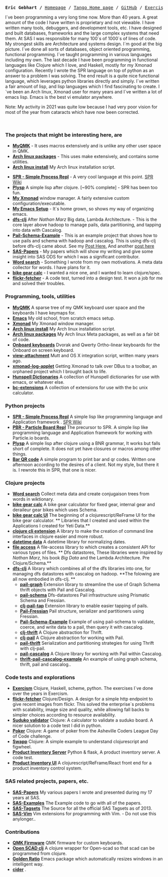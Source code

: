 <p><pre align="center">
<strong>Eric Gebhart /</strong> <a href="https://www.ericgebhart.com">Homepage</a> / <a href="https://tangobreath.com">Tango Home page</a> / <a href="https://github.com/ericgebhart">GitHub</a> / <a href="https://exercism.org/profiles/EricGebhart">Exercism</a> / <a href="https://short-edition.com/fr/auteur/ericag">Short Edition</a>
</pre></p>


I´ve been programming a very long time now. More than 40 years. 
A great amount of the code I have written is proprietary and not viewable.
I have written many tools, debuggers, and development tools, etc.
I have designed and built databases, frameworks and the large complex systems 
that need them. At SAS I was responsible for many 100´s of 1000´s of lines of code.
My strongest skills are Architecture and systems design. I´m good at the big picture.
I´ve done all sorts of databases, object oriented programming, functional programming.
I´ve taught programming in various languages including my own.
The last decade I have been programming in functional languages like Clojure
which I love, and Haskell, mostly for my Xmonad configuration.
Recently I wrote the SPR language on top of python as an answer to a problem
I was solving. The end result is a quite nice functional language, which leverages
python libraries directly and simply.
I´ve written a fair amount of lisp, and lisp languages which I find fascinating
to create. I´ve been an Arch linux, Xmonad user for many years and I´ve written
a lot of emacs lisp. Emacs is the best vi emulator anywhere.

Note: My activity in 2021 was quite low because I had very poor vision for most of the year from cataracts which have now been corrected.

<br/>

### The projects that might be interesting here, are 
 * **[MyQMK](https://github.com/EricGebhart/MyQMK/tree/Main/users/ericgebhart)** - It uses macros extensively and is unlike any other user space in QMK.
 * **[Arch linux packages](https://github.com/EricGebhart/arch-pkgs/)** - This uses make extensively, and contains some utilities. 
 * **[Arch linux install](https://github.com/EricGebhart/Arch-Setup/)** My Arch linux installation script. 
- **[SPR - Simple Process Repl](https://github.com/EricGebhart/simple-process-repl)** - A very cool language at this point. [SPR Wiki](https://github.com/EricGebhart/Simple_Process_REPL/wiki)
- **[Plysp](https://github.com/EricGebhart/plysp)** A simple lisp after clojure. [~90% complete] - SPR has been too fun.
- **[My Xmonad](https://github.com/EricGebhart/xmonad-setup/)** window manager. A fairly extensive custom configuration/executable.
- **[My Emacs Setup](https://github.com/EricGebhart/emacs-setup/)** - It´s home grown, so shows my way of organizing emacs.
- **[dfs-clj](https://github.com/EricGebhart/dfs-clj/)** After _Nathan Marz_ Big data, Lambda Architecture. - This is the core layer above hadoop to manage pails, data partitioning, and tapping into data with Cascalog. 
- **[Pail-Schema-Example](https://github.com/EricGebhart/Schema-Example/)** - This is an example project that shows how to use pails and schema with hadoop and cascalog. This is using dfs-clj before dfs-clj came about. See my [Post Here.](https://www.ericgebhart.com/blog/clojure/2014-03-06-Using-prismatic-schema-with-fressian-pail-and-cascalog/) And another [post here](https://www.ericgebhart.com/blog/clojure/2014-01-23-Using-pail-with-a-graph-schema/)
- **[SAS-Papers](https://github.com/EricGebhart/SAS-Papers)** - My papers which will show my writing and give some insight into SAS ODS for which I was a significant contributor.
- **[Word search](https://github.com/EricGebhart/word-search/)** - Something I wrote from my own motivations. A meta data collector for words. I have plans for it.
- **[bike gear calc](https://github.com/EricGebhart/bike-gear-calc/)** - I wanted a nice one, and I wanted to learn clojure/spec.
- **[flickr-fetcher](https://github.com/EricGebhart/flickr-fetcher)** - A code test, turned into a design test. It won a job for me and solved their troubles.

### Programming, tools, utilities

- **[MyQMK](https://github.com/EricGebhart/MyQMK/tree/Main/users/ericgebhart)** A sparse tree of my QMK keyboard user space and the keyboards I have keymaps for.
- **[Emacs](https://github.com/EricGebhart/emacs-setup/)** My old school, from scratch emacs setup. 
- **[Xmonad](https://github.com/EricGebhart/xmonad-setup/)** My Xmonad window manager. 
- **[Arch linux install](https://github.com/EricGebhart/Arch-Setup/)** My Arch linux installation script. 
- **[Arch linux packages](https://github.com/EricGebhart/arch-pkgs/)** My Arch linux Meta packages, as well as a fair bit of code. 
- **[Onboard keyboards](https://github.com/EricGebhart/onboard-keyboards/)** Dvorak and Qwerty Ortho-linear keyboards for the Onboard on screen keyboard. 
- **[view-attachment](https://github.com/EricGebhart/view-attachment/)** Mutt and OS X integration script, written many years ago. 
- **[xmonad-log-applet](https://github.com/EricGebhart/xmonad-log-applet/)** Getting Xmonad to talk over DBus to a toolbar, an orphaned project which I brought back to life. 
- **[Hunspell Dictionaries](https://github.com/EricGebhart/hunspell-dictionaries/)** A collection of Hunspell dictionaries for use with emacs, or whatever else. 
- **[bc-extensions](https://github.com/EricGebhart/bc-extensions/)** A collection of extensions for use with the bc unix calculator.

### Python projects
- **[SPR - Simple Process Repl](https://github.com/EricGebhart/simple-process-repl)** A simple lisp like programming language and Application framework . 
    [SPR Wiki](https://github.com/EricGebhart/Simple_Process_REPL/wiki)
- **[PBR - Particle Board Repl](https://github.com/EricGebhart/particle-board-repl)** The precursor to SPR. A simple lisp like programming language and Application framework for working with Particle.io boards. 
- **[Plysp](https://github.com/EricGebhart/plysp)** A simple lisp after clojure using a BNR grammar, It works but falls short of complete. It does not yet have closures or macros among other things.  
- **[Bar QR code](https://github.com/EricGebhart/barqrcode)** A simple program to print bar and qr codes. Written one afternoon according to the desires of a client. Not my style,
but there it is. I rewrote this in SPR, that one is nicer.

### Clojure projects
- **[Word search](https://github.com/EricGebhart/word-search/)** Collect meta data and create conjugaison trees from words in wiktionary.
- **[bike gear calc](https://github.com/EricGebhart/bike-gear-calc/)** A bike gear calculator for fixed gear, internal gear and deraileur gear bikes which uses Schema.
- **[bike gear calc UI](https://github.com/EricGebhart/bgc-ui/)** The beginning of a clojurescript/ReFrame UI for the bike gear calculator.
** Libraries that I created and used within the Applications I created for Yeti Data.**
- **[clojure cli extension](https://github.com/EricGebhart/clj-cli-ext/)** A library to make the creation of command line interfaces in clojure easier and more robust.
- **[datetime data](https://github.com/EricGebhart/datetime-data/)** A datetime library for normalizing dates.
- **[file access](https://github.com/EricGebhart/file-access/)** A file-access library to which creates a consistent API for various types of files. 
** Dfs datastores, These libraries were inspired by _Nathan Marz_, his book _Big Data_ and the Lambda Architecture. Pre Clojure/Schema.**
- **[dfs-clj](https://github.com/EricGebhart/dfs-clj/)** A library which combines all of the dfs libraries into one, for managing dfs datastores with cascalog on hadoop.
  **The folowing are all now embodied in dfs-clj. **
  - **[pail-graph](https://github.com/EricGebhart/pail-graph/)** Extension library to streamline the use of Graph Schema thrift objects with Pail and Cascalog.
  - **[pail-schema](https://github.com/EricGebhart/pail-schema/)** Dfs-datastores Pail infrastructure using Prismatic Schema and Fressian.
  - **[clj-pail-tap](https://github.com/EricGebhart/clj-pail-tap/)** Extension library to enable easier tapping of pails.
  - **[Pail-Fressian](https://github.com/EricGebhart/Pail-Fressian/)** Pail structure, serializer and partitioners using Fressian.
  - **[Pail-Schema-Example](https://github.com/EricGebhart/Schema-Example/)** Example of using pail-schema to validate, coerce, and write data to a pail, then query it with cascalog.
  - **[clj-thrift](https://github.com/EricGebhart/clj-thrift/)** A Clojure abstraction for Thrift.
  - **[clj-pail](https://github.com/EricGebhart/clj-pail/)** A Clojure abstraction for working with Pail.
  - **[pail-thrift](https://github.com/EricGebhart/pail-thrift/)** Serialization and partitioning strategies for using Thrift with clj-pail.
  - **[pail-cascalog](https://github.com/EricGebhart/pail-thrift/)** A Clojure library for working with Pail within Cascalog.
  - **[thrift-pail-cascalog-example](https://github.com/EricGebhart/thrift-pail-cascalog-example/)** An example of using graph schema, thrift, pail and cascalog..

### Code tests and explorations

- **[Exercism](https://exercism.org/profiles/EricGebhart)** Clojure, Haskell, scheme, python. The exercises I´ve done over the years in Exercism. 
- **[flickr-fetcher](https://github.com/EricGebhart/flickr-fetcher)** Clojure/Design. A design for a simple http endpoint to give recent images from flickr. This solved the enterprise´s problems with scalability, image size and quality, while allowing fall backs to simpler choices according to resource availability. 
- **[Suduko validator](https://github.com/EricGebhart/suduko-validator/)** Clojure: A calculator to validate a suduko board. A nicer solution to a code test I did in python. 
- **[Poker](https://github.com/EricGebhart/poker/)** Clojure: A game of poker from the Asheville Coders League Day of Code challenge.  
- **[Swapp](https://github.com/EricGebhart/swapp/)** Clojure: A simple example to understand clojurescript and figwheel.  
- **[Product Inventory Server](https://github.com/EricGebhart/product-inventory/)** Python & flask, A product inventory server.  A code test.
- **[Product Inventory UI](https://github.com/EricGebhart/https://github.com/EricGebhart/prod-inv-ui/)** A clojurescript/ReFrame/React front end for a product inventory control system.

### SAS related projects, papers, etc.

- **[SAS-Papers](https://github.com/EricGebhart/SAS-Papers)** My various papers I wrote and presented during my 17 years at SAS. 
- **[SAS-Examples](https://github.com/EricGebhart/SAS-Examples)** The Example code to go with all of the papers. 
- **[SAS-Tagsets](https://github.com/EricGebhart/SAS-Tagsets)** The Source for all the official SAS Tagsets as of 2013. 
- **[SAS-Vim](https://github.com/EricGebhart/SAS-Vim/)** Vim extensions for programming with Vim. - Do not use this anylonger.. 

### Contributions
- **[QMK Firmware](https://github.com/EricGebhart/qmk_firmware/)** QMK firmware for custom keyboards.
- **[Open SCAD clj](https://github.com/EricGebhart/clj-scad/)** A clojure wrapper for Open-scad so that scad can be programmed from clojure.
- **[Golden Ratio](https://github.com/EricGebhart/golden-ratio.el)** Emacs package which automatically resizes windows in an intelligent way. 
- **[cider](https://github.com/EricGebhart/cider)** . 
